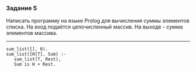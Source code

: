 ### Задание 5
Написать программу на языке Prolog для вычисления суммы  элементов списка. На вход подаётся целочисленный массив. На выходе - сумма элементов массива.

---

```
sum_list([], 0).
sum_list([H|T], Sum) :-
   sum_list(T, Rest),
   Sum is H + Rest.
```